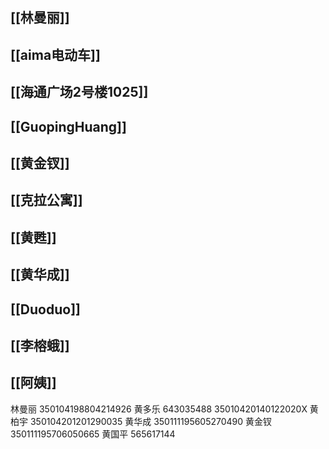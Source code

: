 
## [[林曼丽]]

## [[aima电动车]]

## [[海通广场2号楼1025]]

## [[GuopingHuang]]

## [[黄金钗]]

## [[克拉公寓]]

## [[黄甦]]

## [[黄华成]]

## [[Duoduo]]

## [[李榕蛾]]

## [[阿姨]]

林曼丽	350104198804214926
黄多乐	643035488 35010420140122020X
黄柏宇	350104201201290035
黄华成	350111195605270490
黄金钗	350111195706050665
黄国平 565617144